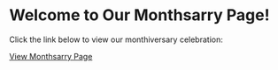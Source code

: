 <!DOCTYPE html>
<html lang="en">
<head>
    <meta charset="UTF-8">
    <meta name="viewport" content="width=device-width, initial-scale=1.0">
    <title>Our Monthsarry </title>
</head>
<body>
    <h1>Welcome to Our Monthsarry Page!</h1>
    <p>Click the link below to view our monthiversary celebration:</p>
    <a href="monthsarry.html">View Monthsarry Page</a>
</body>
</html>
